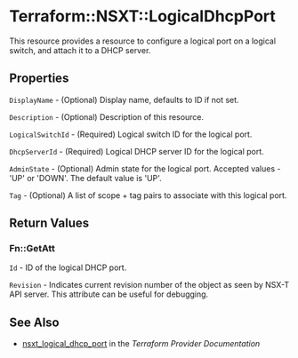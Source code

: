 # Terraform::NSXT::LogicalDhcpPort

This resource provides a resource to configure a logical port on a logical switch, and attach it to a DHCP server.

## Properties

`DisplayName` - (Optional) Display name, defaults to ID if not set.

`Description` - (Optional) Description of this resource.

`LogicalSwitchId` - (Required) Logical switch ID for the logical port.

`DhcpServerId` - (Required) Logical DHCP server ID for the logical port.

`AdminState` - (Optional) Admin state for the logical port. Accepted values - 'UP' or 'DOWN'. The default value is 'UP'.

`Tag` - (Optional) A list of scope + tag pairs to associate with this logical port.


## Return Values

### Fn::GetAtt

`Id` - ID of the logical DHCP port.

`Revision` - Indicates current revision number of the object as seen by NSX-T API server. This attribute can be useful for debugging.

## See Also

* [nsxt_logical_dhcp_port](https://www.terraform.io/docs/providers/nsxt/r/logical_dhcp_port.html) in the _Terraform Provider Documentation_